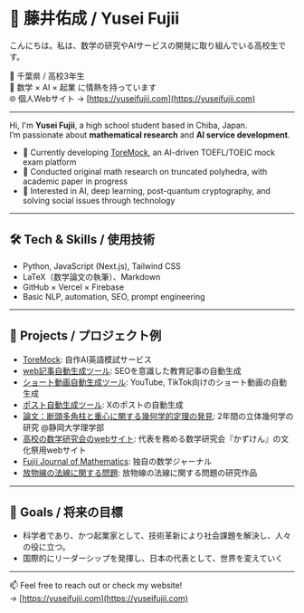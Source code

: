 # 👋 藤井佑成 / Yusei Fujii

こんにちは。私は、数学の研究やAIサービスの開発に取り組んでいる高校生です。

📍 千葉県 / 高校3年生  
🧠 数学 × AI × 起業 に情熱を持っています  
🌐 個人Webサイト → [https://yuseifujii.com](https://yuseifujii.com)

---

Hi, I'm **Yusei Fujii**, a high school student based in Chiba, Japan.  
I’m passionate about **mathematical research** and **AI service development**.

- 📌 Currently developing [ToreMock](https://toremock.com), an AI-driven TOEFL/TOEIC mock exam platform
- 📐 Conducted original math research on truncated polyhedra, with academic paper in progress
- 🧠 Interested in AI, deep learning, post-quantum cryptography, and solving social issues through technology

---

## 🛠 Tech & Skills / 使用技術
- Python, JavaScript (Next.js), Tailwind CSS  
- LaTeX（数学論文の執筆）、Markdown  
- GitHub × Vercel × Firebase  
- Basic NLP, automation, SEO, prompt engineering

---

## 📘 Projects / プロジェクト例
- [ToreMock](https://toremock.com): 自作AI英語模試サービス
- [web記事自動生成ツール](https://guthub.com/yuseifujii/toremock2/imagen4.py): SEOを意識した教育記事の自動生成
- [ショート動画自動生成ツール](https://guthub.com/yuseifujii/): YouTube, TikTok向けのショート動画の自動生成
- [ポスト自動生成ツール](https://guthub.com/yuseifujii/): Xのポストの自動生成
- [論文：断頭多角柱と重心に関する幾何学的定理の発見](https://arxiv.org/): 2年間の立体幾何学の研究 @静岡大学理学部
- [高校の数学研究会のwebサイト](https://yfit.jp): 代表を務める数学研究会『かずけん』の文化祭用webサイト
- [Fujii Journal of Mathematics](https://yuseifujii.com/publication): 独自の数学ジャーナル
- [放物線の法線に関する問題](https://yuseifujii.com/publication/article?id=parabola-normal-line&lang=ja): 放物線の法線に関する問題の研究作品

---

## 🎯 Goals / 将来の目標
- 科学者であり、かつ起業家として、技術革新により社会課題を解決し、人々の役に立つ。
- 国際的にリーダーシップを発揮し、日本の代表として、世界を変えていく

---

📫 Feel free to reach out or check my website!  
→ [https://yuseifujii.com](https://yuseifujii.com)
